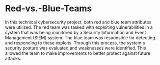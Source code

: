 # Red-vs.-Blue-Teams

In this technical cybersecurity project, both red and blue team attributes were utilized. The red team was tasked with exploiting vulnerabilities in a system that was being monitored by a Security Information and Event Management (SIEM) system. The blue team was responsible for detecting and responding to these exploits. Through this process, the system's security posture was evaluated and weaknesses were identified. This allowed the team to make improvements to better protect against future attacks.

